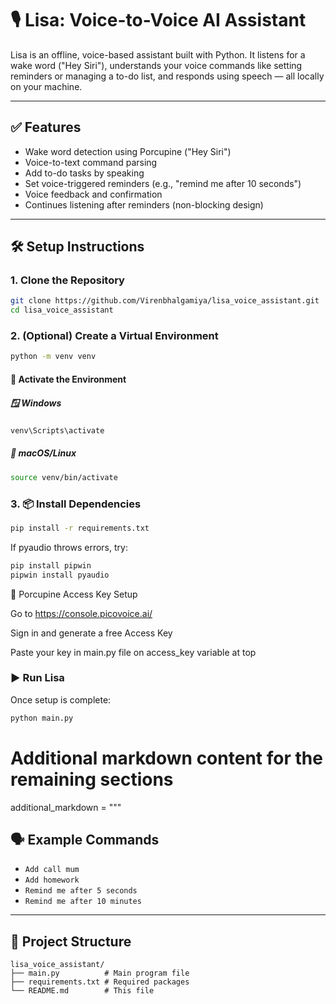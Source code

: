 # 🎙️ Lisa: Voice-to-Voice AI Assistant

Lisa is an offline, voice-based assistant built with Python. It listens for a wake word ("Hey Siri"), understands your voice commands like setting reminders or managing a to-do list, and responds using speech — all locally on your machine.

---

## ✅ Features

- Wake word detection using Porcupine ("Hey Siri")
- Voice-to-text command parsing
- Add to-do tasks by speaking
- Set voice-triggered reminders (e.g., "remind me after 10 seconds")
- Voice feedback and confirmation
- Continues listening after reminders (non-blocking design)

---

## 🛠️ Setup Instructions

### 1. Clone the Repository

```bash
git clone https://github.com/Virenbhalgamiya/lisa_voice_assistant.git
cd lisa_voice_assistant
```
### 2. (Optional) Create a Virtual Environment
```bash
python -m venv venv
```
#### 🔄 Activate the Environment

##### 🪟 Windows

```bash
venv\Scripts\activate
```
##### 🐧 macOS/Linux
```bash
source venv/bin/activate
```
### 3. 📦 Install Dependencies

```bash
pip install -r requirements.txt
```
If pyaudio throws errors, try:
```bash
pip install pipwin
pipwin install pyaudio
```
🔑 Porcupine Access Key Setup

Go to https://console.picovoice.ai/

Sign in and generate a free Access Key

Paste your key in main.py file on access_key variable at top

### ▶️ Run Lisa
Once setup is complete:
```bash
python main.py
```
# Additional markdown content for the remaining sections
additional_markdown = """
## 🗣️ Example Commands

- `Add call mum`
- `Add homework`
- `Remind me after 5 seconds`
- `Remind me after 10 minutes`

---

## 📁 Project Structure
```plaintext
lisa_voice_assistant/
├── main.py          # Main program file
├── requirements.txt # Required packages
└── README.md        # This file
```


